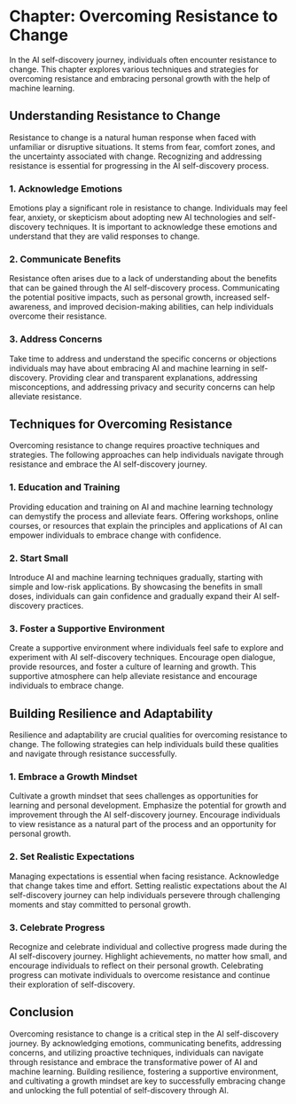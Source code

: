 Chapter: Overcoming Resistance to Change
========================================

In the AI self-discovery journey, individuals often encounter resistance to change. This chapter explores various techniques and strategies for overcoming resistance and embracing personal growth with the help of machine learning.

**Understanding Resistance to Change**
--------------------------------------

Resistance to change is a natural human response when faced with unfamiliar or disruptive situations. It stems from fear, comfort zones, and the uncertainty associated with change. Recognizing and addressing resistance is essential for progressing in the AI self-discovery process.

### **1. Acknowledge Emotions**

Emotions play a significant role in resistance to change. Individuals may feel fear, anxiety, or skepticism about adopting new AI technologies and self-discovery techniques. It is important to acknowledge these emotions and understand that they are valid responses to change.

### **2. Communicate Benefits**

Resistance often arises due to a lack of understanding about the benefits that can be gained through the AI self-discovery process. Communicating the potential positive impacts, such as personal growth, increased self-awareness, and improved decision-making abilities, can help individuals overcome their resistance.

### **3. Address Concerns**

Take time to address and understand the specific concerns or objections individuals may have about embracing AI and machine learning in self-discovery. Providing clear and transparent explanations, addressing misconceptions, and addressing privacy and security concerns can help alleviate resistance.

**Techniques for Overcoming Resistance**
----------------------------------------

Overcoming resistance to change requires proactive techniques and strategies. The following approaches can help individuals navigate through resistance and embrace the AI self-discovery journey.

### **1. Education and Training**

Providing education and training on AI and machine learning technology can demystify the process and alleviate fears. Offering workshops, online courses, or resources that explain the principles and applications of AI can empower individuals to embrace change with confidence.

### **2. Start Small**

Introduce AI and machine learning techniques gradually, starting with simple and low-risk applications. By showcasing the benefits in small doses, individuals can gain confidence and gradually expand their AI self-discovery practices.

### **3. Foster a Supportive Environment**

Create a supportive environment where individuals feel safe to explore and experiment with AI self-discovery techniques. Encourage open dialogue, provide resources, and foster a culture of learning and growth. This supportive atmosphere can help alleviate resistance and encourage individuals to embrace change.

**Building Resilience and Adaptability**
----------------------------------------

Resilience and adaptability are crucial qualities for overcoming resistance to change. The following strategies can help individuals build these qualities and navigate through resistance successfully.

### **1. Embrace a Growth Mindset**

Cultivate a growth mindset that sees challenges as opportunities for learning and personal development. Emphasize the potential for growth and improvement through the AI self-discovery journey. Encourage individuals to view resistance as a natural part of the process and an opportunity for personal growth.

### **2. Set Realistic Expectations**

Managing expectations is essential when facing resistance. Acknowledge that change takes time and effort. Setting realistic expectations about the AI self-discovery journey can help individuals persevere through challenging moments and stay committed to personal growth.

### **3. Celebrate Progress**

Recognize and celebrate individual and collective progress made during the AI self-discovery journey. Highlight achievements, no matter how small, and encourage individuals to reflect on their personal growth. Celebrating progress can motivate individuals to overcome resistance and continue their exploration of self-discovery.

**Conclusion**
--------------

Overcoming resistance to change is a critical step in the AI self-discovery journey. By acknowledging emotions, communicating benefits, addressing concerns, and utilizing proactive techniques, individuals can navigate through resistance and embrace the transformative power of AI and machine learning. Building resilience, fostering a supportive environment, and cultivating a growth mindset are key to successfully embracing change and unlocking the full potential of self-discovery through AI.

